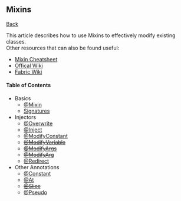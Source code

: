 ## Mixins
[Back](/README.md)

This article describes how to use Mixins to effectively modify existing classes.  
Other resources that can also be found useful:
* [Mixin Cheatsheet](https://github.com/2xsaiko/mixin-cheatsheet/blob/master/README.md)
* [Offical Wiki](https://github.com/SpongePowered/Mixin/wiki)
* [Fabric Wiki](https://fabricmc.net/wiki/tutorial:mixin_introduction)

#### Table of Contents
* Basics
	* [@Mixin](mixin.md)
	* [Signatures](signatures.md)
* Injectors
	* [@Overwrite](overwrite.md)
	* [@Inject](inject.md)
	* [@ModifyConstant](modify_constant.md)
	* ~~[@ModifyVariable](modify_variable.md)~~
	* ~~[@ModifyArgs](modify_args.md)~~
	* ~~[@ModifyArg](modify_arg.md)~~
	* [@Redirect](redirect.md)
* Other Annotations
	* [@Constant](constant.md)
	* [@At](at.md)
	* ~~[@Slice](slice.md)~~
	* [@Pseudo](pseudo.md)


